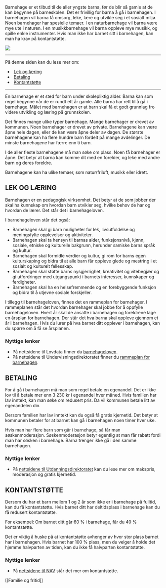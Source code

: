 Barnehage er et tilbud til de aller yngste barna, før de blir så gamle at de kan begynne på barneskolen. Det er frivillig for barna å gå i barnehagen. I barnehagen vil barna få omsorg, leke, lære og utvikle seg i et sosialt miljø. Noen barnehager har spesielle temaer. I en naturbarnehage vil barna være mye ute i naturen. I en musikkbarnehage vil barna oppleve mye musikk, og spille enkle instrumenter. Hvis man ikke har barnet sitt i barnehagen, kan man ha krav på kontantstøtte.

![](https://cdn.kursoria.no/pensum/elements/pensum-for-samfunnskunnskapsproven-_kijuhy.jpg)

---

På denne siden kan du lese mer om:

-    [Lek og læring](https://app.norskkunnskap.no/pensum/rtehtr/6m6r85/kijuhy#lek-og-lering)
-    [Betaling](https://app.norskkunnskap.no/pensum/rtehtr/6m6r85/kijuhy#betaling)
-    [Kontantstøtte](https://app.norskkunnskap.no/pensum/rtehtr/6m6r85/kijuhy#kontantstotte)

---

En barnehage er et sted for barn under skolepliktig alder. Barna kan som regel begynne når de er rundt ett år gamle. Alle barna har rett til å gå i barnehage. Målet med barnehagen er at barn skal få et godt grunnlag fro videre utvikling og læring på grunnskolen.

Det finnes mange ulike typer barnehage. Mange barnehager er drevet av kommunen. Noen barnehager er drevet av private. Barnehagene kan være åpne hele dagen, eller de kan være åpne deler av dagen. De største barnehagene kan ha flere hundre barn fordelt på mange avdelinger. De minste barnehagene har færre enn ti barn.

I de aller fleste barnehagene må man søke om plass. Noen få barnehager er åpne. Det betyr at barna kan komme dit med en forelder, og leke med andre barn og deres foreldre. 

Barnehagene kan ha ulike temaer, som natur/friluft, musikk eller idrett.

## LEK OG LÆRING

Barnehagen er en pedagogisk virksomhet. Det betyr at de som jobber der skal ha kunnskap om hvordan barn utvikler seg, hvilke behov de har og hvordan de lærer. Det står det i barnehageloven. 

I barnehageloven står det også: 

-   Barnehagen skal gi barn muligheter for lek, livsutfoldelse og meningsfylte opplevelser og aktiviteter.
-   Barnehagen skal ta hensyn til barnas alder, funksjonsnivå, kjønn, sosiale, etniske og kulturelle bakgrunn, herunder samiske barns språk og kultur.
-   Barnehagen skal formidle verdier og kultur, gi rom for barns egen kulturskaping og bidra til at alle barn får oppleve glede og mestring i et sosialt og kulturelt fellesskap.
-   Barnehagen skal støtte barns nysgjerrighet, kreativitet og vitebegjær og gi utfordringer med utgangspunkt i barnets interesser, kunnskaper og ferdigheter.
-   Barnehagen skal ha en helsefremmende og en forebyggende funksjon og bidra til å utjevne sosiale forskjeller.

I tillegg til barnehageloven, finnes det en rammeplan for barnehager. I rammeplanen står det hvordan barnehager skal jobbe for å oppfylle barnehageloven. Hvert år skal de ansatte i barnehagen og foreldrene lage en årsplan for barnehagen. Der står det hva barna skal oppleve gjennom et år i barnehagen. Hvis du lurer på hva barnet ditt opplever i barnehagen, kan du spørre om å få se årsplanen.

### Nyttige lenker

-   På nettsidene til Lovdata finner du [barnehageloven](https://lovdata.no/dokument/NL/lov/2005-06-17-64).
-   På nettsidene til Undervisningsdirektoratet finner du [rammeplan for barnehagen](https://www.udir.no/laring-og-trivsel/rammeplan-for-barnehagen/).

## BETALING

For å gå i barnehagen må man som regel betale en egenandel. Det er ikke lov til å betale mer enn 3 230 kr i egenandel hver måned. Hvis familien har lav inntekt, kan man søke om redusert pris. Da vil kommunen betale litt av egenandelen din.

Dersom familien har lav inntekt kan du også få gratis kjernetid. Det betyr at kommunen betaler for at barnet kan gå i barnehagen noen timer hver uke. 

Hvis man har flere barn som går i barnehage, så får man søskenmoderasjon. Søskenmoderasjon betyr egentlig at man får rabatt fordi man har søsken i barnehage. Barna trenger ikke gå i den samme barnehagen. 

### Nyttige lenker

-   På [nettsidene til Utdanningsdirektoratet](https://www.udir.no/regelverk-og-tilsyn/barnehage/foreldrebetaling/) kan du lese mer om makspris, moderasjon og gratis kjernetid.  
    

## KONTANTSTØTTE

Dersom du har et barn mellom 1 og 2 år som ikke er i barnehage på fulltid, kan du få kontantstøtte. Hvis barnet ditt har deltidsplass i barnehage kan du få redusert kontantstøtte.

For eksempel: Om barnet ditt går 60 % i barnehage, får du 40 % kontantstøtte.

Det er viktig å huske på at kontantstøtte avhenger av hvor stor plass barnet har i barnehagen. Hvis barnet har 100 % plass, men du velger å holde det hjemme halvparten av tiden, kan du ikke få halvparten kontantstøtte.

### Nyttige lenker

-   På [nettsidene til NAV](https://www.nav.no/no/person/familie/barnetrygd-og-kontantstotte/kontantstotte2) står det mer om kontantstøtte.

[[Familie og fritid]]